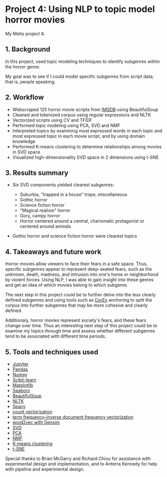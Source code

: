 # Project 4: Using NLP to topic model horror movies

My Metis project 4.

## 1. Background
In this project, used topic modeling techniques to identify subgenres within the horror genre.

My goal was to see if I could model specific subgenres from script data; that is, people speaking.

## 2. Workflow
- Webscraped 125 horror movie scripts from [IMSDB](https://www.imsdb.com/) using BeautifulSoup
- Cleaned and tokenized corpus using regular expressions and NLTK
- Vectorized scripts using CV and TFIDF
- Performed topic modeling using PCA, SVD and NMF
- Interpreted topics by examining most expressed words in each topic and most expressed topic in each movie script, and by using domain knowledge 
- Performed K-means clustering to determine relationships among movies in SVD space
- Visualized high-dimensionality SVD space in 2 dimensions using t-SNE

## 3. Results summary
- Six SVD components yielded clearest subgenres:
  - Suburbia, “trapped in a house” trope, miscellaneous
  - Gothic horror
  - Science fiction horror
  - "Magical realism" horror
  - Gory, campy horror
  - Horror centered around a central, charismatic protagonist or centered around animals
  
 - Gothic horror and science fiction horror were clearest topics

## 4. Takeaways and future work
Horror movies allow viewers to face their fears in a safe space. Thus, specific subgenres appear to represent deep-seated fears, such as the unknown, death, madness, and intrusion into one's home or neighborhood by violent forces. Using NLP, I was able to gain insight into these genres and get an idea of which movies belong to which subgenre.

The next step in this project could be to further delve into the less clearly defined subgenres and using tools such as [CorEx](https://pypi.org/project/corextopic/) anchoring to split the corpus into further subgenres that may be more cohesive and clearly defined.

Additionaly, horror movies represent society's fears, and these fears change over time. Thus an interesting next step of this project could be to examine my topics through time and assess whether different subgenres tend to be associated with different time periods. 


## 5. Tools and techniques used
- [Jupyter](https://jupyter.org/)
- [Pandas](https://pandas.pydata.org/)
- [Numpy](https://numpy.org/)
- [Scikit-learn](https://scikit-learn.org/stable/)
- [Matplotlib](https://matplotlib.org/)
- [Seaborn](https://seaborn.pydata.org/index.html)
- [BeautifulSoup](https://www.crummy.com/software/BeautifulSoup/bs4/doc/)
- [NLTK](https://www.nltk.org/)
- [Spacy](https://spacy.io/)
- [count vectorization](https://scikit-learn.org/stable/modules/generated/sklearn.feature_extraction.text.CountVectorizer.html) 
- [term frequency–inverse document frequency vectorization](https://scikit-learn.org/stable/modules/generated/sklearn.feature_extraction.text.TfidfVectorizer.html)
- [word2vec with Gensim](https://radimrehurek.com/gensim/models/word2vec.html)
- [SVD](https://scikit-learn.org/stable/modules/generated/sklearn.decomposition.TruncatedSVD.html)
- [PCA](https://scikit-learn.org/stable/modules/generated/sklearn.decomposition.PCA.html)
- [NMF](https://scikit-learn.org/stable/modules/generated/sklearn.decomposition.NMF.html)
- [K-means clustering](https://scikit-learn.org/stable/modules/generated/sklearn.cluster.KMeans.html)
- [t-SNE](https://scikit-learn.org/stable/modules/generated/sklearn.manifold.TSNE.html)

Special thanks to Brian McGarry and Richard Chiou for assistance with experimental design and implementation, and to Anterra Kennedy for help with pipeline and experimental design.

